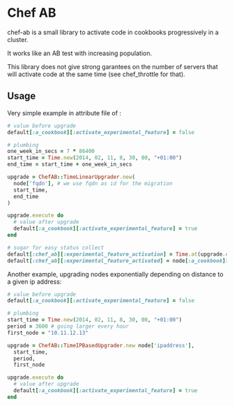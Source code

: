 Chef AB
=======

chef-ab is a small library to activate code in cookbooks progressively in a cluster.

It works like an AB test with increasing population.

This library does not give strong garantees on the number of servers that will activate code at the same time (see chef_throttle for that).

Usage
----------

Very simple example in attribute file of :

```ruby
# value before upgrade
default[:a_cookbook][:activate_experimental_feature] = false

# plumbing
one_week_in_secs = 7 * 86400
start_time = Time.new(2014, 02, 11, 8, 30, 00, "+01:00")
end_time = start_time + one_week_in_secs

upgrade = ChefAB::TimeLinearUpgrader.new(
  node['fqdn'], # we use fqdn as id for the migration
  start_time,
  end_time
)

upgrade.execute do
  # value after upgrade
  default[:a_cookbook][:activate_experimental_feature] = true
end

# sugar for easy status collect
default[:chef_ab][:experimental_feature_activation] = Time.at(upgrade.expected_activation)
default[:chef_ab][:experimental_feature_activated] = node[:a_cookbook][:activate_experimental_feature]
```

Another example, upgrading nodes exponentially depending on distance to a given ip address:

```ruby
# value before upgrade
default[:a_cookbook][:activate_experimental_feature] = false

# plumbing
start_time = Time.new(2014, 02, 11, 8, 30, 00, "+01:00")
period = 3600 # going larger every hour
first_node = "10.11.12.13"

upgrade = ChefAB::TimeIPBasedUpgrader.new node['ipaddress'],
  start_time,
  period,
  first_node

upgrade.execute do
  # value after upgrade
  default[:a_cookbook][:activate_experimental_feature] = true
end
```
